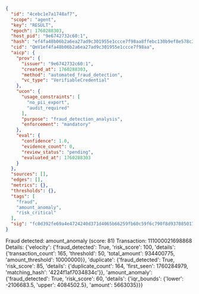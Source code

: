 ```json
{
  "id": "4cebc1e7a1748af7",
  "scope": "agent",
  "key": "RESULT",
  "epoch": 1760288303,
  "host_pid": "9e6742732c60:1",
  "hash": "ef4fa48b06b2a6ea27ad9c301955e1ccce7f98aa8ffebc130b9ef8e578c3c70d",
  "cid": "QmV1ef4fa48b06b2a6ea27ad9c301955e1ccce7f98aa",
  "aicp": {
    "prov": {
      "issuer": "9e6742732c60:1",
      "created_at": 1760288303,
      "method": "automated_fraud_detection",
      "vc_type": "VerifiableCredential"
    },
    "ucon": {
      "usage_constraints": [
        "no_pii_export",
        "audit_required"
      ],
      "purpose": "fraud_detection_analysis",
      "enforcement": "mandatory"
    },
    "eval": {
      "confidence": 1.0,
      "evidence_count": 0,
      "review_status": "pending",
      "evaluated_at": 1760288303
    }
  },
  "sources": [],
  "edges": [],
  "metrics": {},
  "thresholds": {},
  "tags": [
    "fraud",
    "amount_anomaly",
    "risk_critical"
  ],
  "sig": "fc0d392fe69a4e4724240d371d4065b66259fb60c59f6c790f8d93708501716a"
}
```

Fraud detected: amount_anomaly (score: 81)
Transaction: 111000021698868
Details: {'velocity': {'fraud_detected': True, 'risk_score': 100, 'details': {'transaction_count': 165, 'threshold': 50, 'total_amount': 934400775, 'amount_threshold': 10000000}}, 'duplicate': {'fraud_detected': True, 'risk_score': 85, 'details': {'duplicate_count': 164, 'first_seen': 1760284979, 'matching_hash': '4224f1af7034834c'}}, 'amount_anomaly': {'fraud_detected': True, 'risk_score': 60, 'details': {'iqr_bounds': {'lower': -2106683.5, 'upper': 4084502.5}, 'amount': 5663035}}}